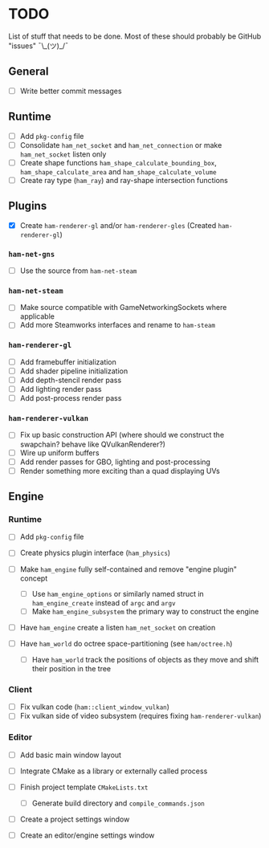 # TODO

List of stuff that needs to be done. Most of these should probably be GitHub "issues" ¯\\\_(ツ)\_/¯

## General

- [ ] Write better commit messages

## Runtime

- [ ] Add `pkg-config` file
- [ ] Consolidate `ham_net_socket` and `ham_net_connection` or make `ham_net_socket` listen only
- [ ] Create shape functions `ham_shape_calculate_bounding_box`, `ham_shape_calculate_area` and `ham_shape_calculate_volume`
- [ ] Create ray type (`ham_ray`) and ray-shape intersection functions

## Plugins

- [x] Create `ham-renderer-gl` and/or `ham-renderer-gles` (Created `ham-renderer-gl`)

### `ham-net-gns`

- [ ] Use the source from `ham-net-steam`

### `ham-net-steam`

- [ ] Make source compatible with GameNetworkingSockets where applicable
- [ ] Add more Steamworks interfaces and rename to `ham-steam`

### `ham-renderer-gl`

- [ ] Add framebuffer initialization
- [ ] Add shader pipeline initialization
- [ ] Add depth-stencil render pass
- [ ] Add lighting render pass
- [ ] Add post-process render pass

### `ham-renderer-vulkan`

- [ ] Fix up basic construction API (where should we construct the swapchain? behave like QVulkanRenderer?)
- [ ] Wire up uniform buffers
- [ ] Add render passes for GBO, lighting and post-processing
- [ ] Render something more exciting than a quad displaying UVs

## Engine

### Runtime

- [ ] Add `pkg-config` file
- [ ] Create physics plugin interface (`ham_physics`)

- [ ] Make `ham_engine` fully self-contained and remove "engine plugin" concept
  - [ ] Use `ham_engine_options` or similarly named struct in `ham_engine_create` instead of `argc` and `argv`
  - [ ] Make `ham_engine_subsystem` the primary way to construct the engine

- [ ] Have `ham_engine` create a listen `ham_net_socket` on creation

- [ ] Have `ham_world` do octree space-partitioning (see `ham/octree.h`)
  - [ ] Have `ham_world` track the positions of objects as they move and shift their position in the tree

### Client

- [ ] Fix vulkan code (`ham::client_window_vulkan`)
- [ ] Fix vulkan side of video subsystem (requires fixing `ham-renderer-vulkan`)

### Editor

- [ ] Add basic main window layout

- [ ] Integrate CMake as a library or externally called process

- [ ] Finish project template `CMakeLists.txt`
  - [ ] Generate build directory and `compile_commands.json`

- [ ] Create a project settings window

- [ ] Create an editor/engine settings window
